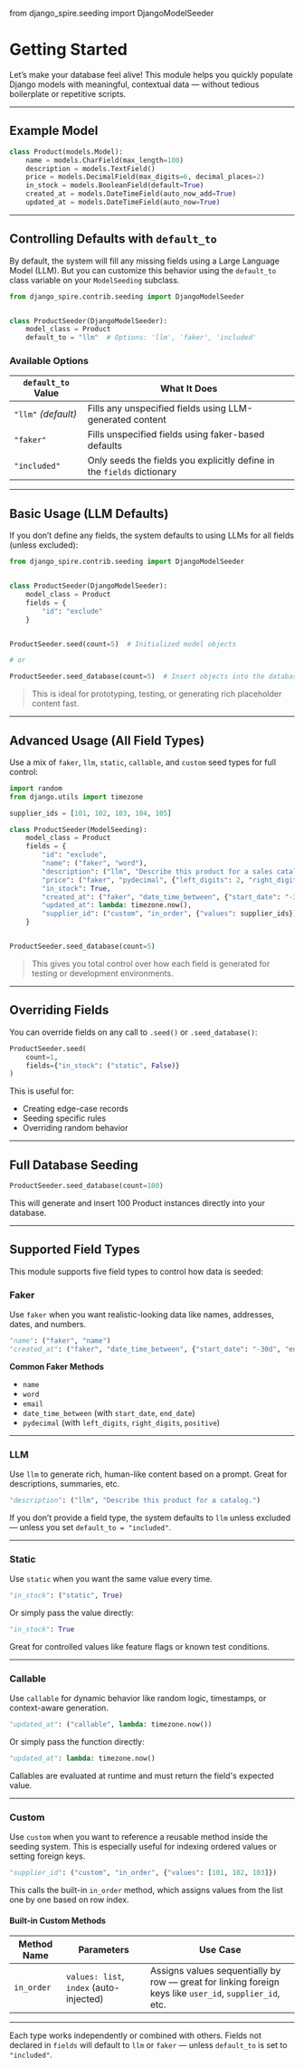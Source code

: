 from django_spire.seeding import DjangoModelSeeder

# Getting Started

Let’s make your database feel alive!
This module helps you quickly populate Django models with meaningful, contextual data — without tedious boilerplate or repetitive scripts.

---

## Example Model

```python
class Product(models.Model):
    name = models.CharField(max_length=100)
    description = models.TextField()
    price = models.DecimalField(max_digits=6, decimal_places=2)
    in_stock = models.BooleanField(default=True)
    created_at = models.DateTimeField(auto_now_add=True)
    updated_at = models.DateTimeField(auto_now=True)
```

---

## Controlling Defaults with `default_to`

By default, the system will fill any missing fields using a Large Language Model (LLM). But you can customize this behavior using the `default_to` class variable on your `ModelSeeding` subclass.

```python
from django_spire.contrib.seeding import DjangoModelSeeder


class ProductSeeder(DjangoModelSeeder):
    model_class = Product
    default_to = "llm"  # Options: 'llm', 'faker', 'included'
```

### Available Options

| `default_to` Value | What It Does                                                                 |
|--------------------|------------------------------------------------------------------------------|
| `"llm"` *(default)*     | Fills any unspecified fields using LLM-generated content                |
| `"faker"`               | Fills unspecified fields using faker-based defaults                     |
| `"included"`            | Only seeds the fields you explicitly define in the `fields` dictionary  |

---

## Basic Usage (LLM Defaults)

If you don’t define any fields, the system defaults to using LLMs for all fields (unless excluded):

```python
from django_spire.contrib.seeding import DjangoModelSeeder


class ProductSeeder(DjangoModelSeeder):
    model_class = Product
    fields = {
        "id": "exclude"
    }


ProductSeeder.seed(count=5)  # Initialized model objects

# or

ProductSeeder.seed_database(count=5)  # Insert objects into the database
```

> This is ideal for prototyping, testing, or generating rich placeholder content fast.

---

## Advanced Usage (All Field Types)

Use a mix of `faker`, `llm`, `static`, `callable`, and `custom` seed types for full control:

```python
import random
from django.utils import timezone

supplier_ids = [101, 102, 103, 104, 105]

class ProductSeeder(ModelSeeding):
    model_class = Product
    fields = {
        "id": "exclude",
        "name": ("faker", "word"),
        "description": ("llm", "Describe this product for a sales catalog."),
        "price": ("faker", "pydecimal", {"left_digits": 2, "right_digits": 2, "positive": True}),
        "in_stock": True,
        "created_at": ("faker", "date_time_between", {"start_date": "-30d", "end_date": "now"}),
        "updated_at": lambda: timezone.now(),
        "supplier_id": ("custom", "in_order", {"values": supplier_ids})
    }


ProductSeeder.seed_database(count=5)
```

> This gives you total control over how each field is generated for testing or development environments.

---

## Overriding Fields

You can override fields on any call to `.seed()` or `.seed_database()`:

```python
ProductSeeder.seed(
    count=1,
    fields={"in_stock": ("static", False)}
)
```

This is useful for:

- Creating edge-case records
- Seeding specific rules
- Overriding random behavior

---

## Full Database Seeding

```python
ProductSeeder.seed_database(count=100)
```

This will generate and insert 100 Product instances directly into your database.

---

## Supported Field Types

This module supports five field types to control how data is seeded:

### Faker

Use `faker` when you want realistic-looking data like names, addresses, dates, and numbers.

```python
"name": ("faker", "name")
"created_at": ("faker", "date_time_between", {"start_date": "-30d", "end_date": "now"})
```

**Common Faker Methods**

- `name`
- `word`
- `email`
- `date_time_between` (with `start_date`, `end_date`)
- `pydecimal` (with `left_digits`, `right_digits`, `positive`)

---

### LLM

Use `llm` to generate rich, human-like content based on a prompt. Great for descriptions, summaries, etc.

```python
"description": ("llm", "Describe this product for a catalog.")
```

If you don’t provide a field type, the system defaults to `llm` unless excluded — unless you set `default_to = "included"`.

---

### Static

Use `static` when you want the same value every time.

```python
"in_stock": ("static", True)
```

Or simply pass the value directly:

```python
"in_stock": True
```

Great for controlled values like feature flags or known test conditions.

---

### Callable

Use `callable` for dynamic behavior like random logic, timestamps, or context-aware generation.

```python
"updated_at": ("callable", lambda: timezone.now())
```

Or simply pass the function directly:

```python
"updated_at": lambda: timezone.now()
```

Callables are evaluated at runtime and must return the field's expected value.

---

### Custom

Use `custom` when you want to reference a reusable method inside the seeding system.
This is especially useful for indexing ordered values or setting foreign keys.

```python
"supplier_id": ("custom", "in_order", {"values": [101, 102, 103]})
```

This calls the built-in `in_order` method, which assigns values from the list one by one based on row index.

#### Built-in Custom Methods

| Method Name | Parameters           | Use Case                                           |
|-------------|----------------------|----------------------------------------------------|
| `in_order`  | `values: list`, `index` (auto-injected) | Assigns values sequentially by row — great for linking foreign keys like `user_id`, `supplier_id`, etc. |

---

Each type works independently or combined with others. Fields not declared in `fields` will default to `llm` or `faker` — unless `default_to` is set to `"included"`.